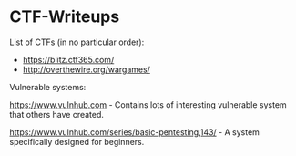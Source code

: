 # CTF-Writeups

List of CTFs (in no particular order):
* https://blitz.ctf365.com/
* http://overthewire.org/wargames/



Vulnerable systems:

https://www.vulnhub.com - Contains lots of interesting vulnerable system that others have created.

https://www.vulnhub.com/series/basic-pentesting,143/ - A system specifically designed for beginners.
